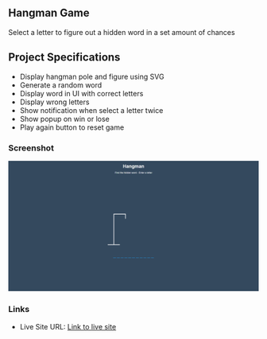 ## Hangman Game

Select a letter to figure out a hidden word in a set amount of chances

## Project Specifications

- Display hangman pole and figure using SVG
- Generate a random word
- Display word in UI with correct letters
- Display wrong letters
- Show notification when select a letter twice
- Show popup on win or lose
- Play again button to reset game


### Screenshot

![Desktop view of solution](./desktop.png)

### Links

- Live Site URL: [Link to live site](https://z3shan7.github.io/Hangman/)


